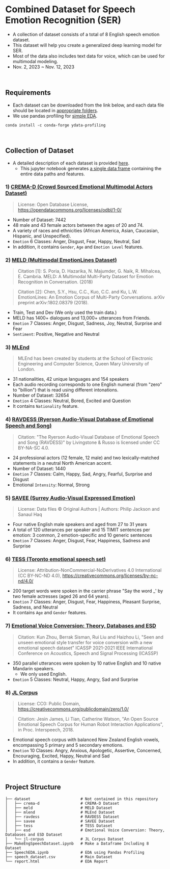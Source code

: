 # Combined Dataset for Speech Emotion Recognition (SER)
- A collection of dataset consists of a total of 8 English speech emotion dataset.
- This dataset will help you create a generalized deep learning model for SER.
- Most of the data also includes text data for voice, which can be used for multimodal modeling.
- Nov. 2, 2023 ~ Nov. 12, 2023

&nbsp;
&nbsp;
&nbsp;


## Requirements
- Each dataset can be downloaded from the link below, and each data file should be located in [appropriate folders](#project-structure).
- We use pandas profiling for [simple EDA](https://github.com/standing-o/Combined_Dataset_for_Speech_Emotion_Recognition/blob/master/SpeechEDA.ipynb).
```
conda install -c conda-forge ydata-profiling
```

&nbsp;
&nbsp;
&nbsp;


## Collection of Dataset
- A detailed description of each dataset is provided [here](https://github.com/standing-o/Combined_Dataset_for_Speech_Emotion_Recognition/blob/master/report.html).
  - This jupyter notebook generates [a single data frame](https://github.com/standing-o/Combined_Dataset_for_Speech_Emotion_Recognition/blob/master/speech_dataset.csv) containing the entire data paths and features.

### 1) [CREMA-D (Crowd Sourced Emotional Multimodal Actors Dataset)](https://github.com/CheyneyComputerScience/CREMA-D#crema-d-crowd-sourced-emotional-multimodal-actors-dataset)
> License: Open Database License, https://opendatacommons.org/licenses/odbl/1-0/
- Number of Dataset: 7442
- 48 male and 43 female actors between the ages of 20 and 74.
- A variety of races and ethnicities (African America, Asian, Caucasian, Hispanic, and Unspecified).
- `Emotion` 6 Classes: Anger, Disgust, Fear, Happy, Neutral, Sad
- In addition, it contains `Gender`, `Age` and `Emotion Level` features.

### 2) [MELD (Multimodal EmotionLines Dataset)](https://affective-meld.github.io/)
> Citation [1]: S. Poria, D. Hazarika, N. Majumder, G. Naik, R. Mihalcea,
E. Cambria. MELD: A Multimodal Multi-Party Dataset
for Emotion Recognition in Conversation. (2018)

> Citation [2]: Chen, S.Y., Hsu, C.C., Kuo, C.C. and Ku, L.W.
EmotionLines: An Emotion Corpus of Multi-Party
Conversations. arXiv preprint arXiv:1802.08379 (2018).

- Train, Test and Dev (We only used the train data.)
- MELD has 1400+ dialogues and 13,000+ utterances from Friends.
- `Emotion` 7 Classes: Anger, Disgust, Sadness, Joy, Neutral, Surprise and Fear
- `Sentiment`: Positive, Negative and Neutral

### 3) [MLEnd](https://www.kaggle.com/datasets/jesusrequena/mlend-spoken-numerals)
> MLEnd has been created by students at the School of Electronic Engineering and Computer Science, Queen Mary University of London.

- 31 nationalities, 42 unique languages and 154 speakers
- Each audio recording corresponds to one English numeral (from "zero" to "billion") that is read using different intonations.
- Number of Dataset: 32654
- `Emotion` 4 Classes: Neutral, Bored, Excited and Question
- It contains `Nationality` feature.

### 4) [RAVDESS (Ryerson Audio-Visual Database of Emotional Speech and Song)](https://www.kaggle.com/datasets/uwrfkaggler/ravdess-emotional-speech-audio)
> Citation: "The Ryerson Audio-Visual Database of Emotional Speech and Song (RAVDESS)" by Livingstone & Russo is licensed under CC BY-NA-SC 4.0.

- 24 professional actors (12 female, 12 male) and two lexically-matched statements in a neutral North American accent. 
- Number of Dataset: 1440
- `Emotion` 7 Classes: Calm, Happy, Sad, Angry, Fearful, Surprise and Disgust
- Emotional `Intensity`: Normal, Strong

### 5) [SAVEE (Surrey Audio-Visual Expressed Emotion)](https://www.kaggle.com/datasets/ejlok1/surrey-audiovisual-expressed-emotion-savee)
> License: Data files © Original Authors | Authors: Philip Jackson and Sanaul Haq

- Four native English male speakers and aged from 27 to 31 years
- A total of 120 utterances per speaker and 15 TIMIT sentences per emotion: 3 common, 2 emotion-specific and 10 generic sentences
- `Emotion` 7 Classes: Anger, Disgust, Fear, Happiness, Sadness and Surprise

### 6) [TESS (Toronto emotional speech set)](https://www.kaggle.com/datasets/ejlok1/toronto-emotional-speech-set-tess)
> License: Attribution-NonCommercial-NoDerivatives 4.0 International (CC BY-NC-ND 4.0), https://creativecommons.org/licenses/by-nc-nd/4.0/

- 200 target words were spoken in the carrier phrase "Say the word _' by two female actresses (aged 26 and 64 years).
- `Emotion` 7 Classes: Anger, Disgust, Fear, Happiness, Pleasant Surprise, Sadness, and Neutral
- It contains `Age` and `Gender` features.

### 7) [Emotional Voice Conversion: Theory, Databases and ESD](https://hltsingapore.github.io/ESD/download.html)
> Citation: Kun Zhou, Berrak Sisman, Rui Liu and Haizhou Li, "Seen and unseen emotional style transfer for voice conversion with a new emotional speech dataset" ICASSP 2021-2021 IEEE International Conference on Acoustics, Speech and Signal Processing (ICASSP)

- 350 parallel utterances were spoken by 10 native English and 10 native Mandarin speakers.
  - We only used English.
- `Emotion` 5 Classes: Neutral, Happy, Angry, Sad and Surprise

### 8) [JL Corpus](https://www.kaggle.com/datasets/tli725/jl-corpus)
> License: CC0: Public Domain, https://creativecommons.org/publicdomain/zero/1.0/

> Citation: Jesin James, Li Tian, Catherine Watson, "An Open Source Emotional Speech Corpus for Human Robot Interaction Applications", in Proc. Interspeech, 2018.

- Emotional speech corpus with balanced New Zealand English vowels, encompassing 5 primary and 5 secondary emotions.
- `Emotion` 10 Classes: Angry, Anxious, Apologetic, Assertive, Concerned, Encouraging, Excited, Happy, Neutral and Sad
- In addition, it contains a `Gender` feature.

&nbsp;
&nbsp;
&nbsp;

## Project Structure

```shell
├── dataset                      # Not contained in this repository
│   ├── crema-d                  # CREMA-D Dataset
│   ├── meld                     # MELD Dataset
│   ├── mlend                    # MLEnd Dataset
│   ├── ravdess                  # RAVDESS Dataset
│   ├── savee                    # SAVEE Dataset
│   ├── tess                     # TESS Dataset
│   ├── esd                      # Emotional Voice Conversion: Theory, Databases and ESD Dataset
│   └── jl-corpus                # JL Corpus Dataset
├── MakeEngSpeechDataset.ipynb   # Make a Dataframe Including 8 Dataset
├── SpeechEDA.ipynb              # EDA using Pandas Profiling
├── speech_dataset.csv           # Main Dataset
└── report.html                  # EDA Report
```

